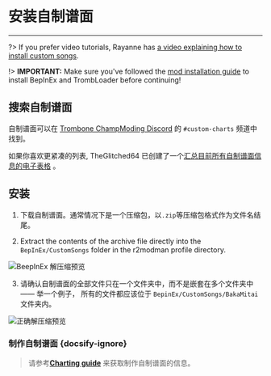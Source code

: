 # 安装自制谱面
---
?> If you prefer video tutorials, Rayanne has [a video explaining how to install custom songs](https://youtu.be/6ZVxxQPWZlM).

!> **IMPORTANT:** Make sure you've followed the [mod installation guide](installing-r2modman) to install BepInEx and TrombLoader before continuing!

## 搜索自制谱面

自制谱面可以在 [Trombone ChampModing Discord](https://discord.gg/KVzKRsbetJ) 的 `#custom-charts` 频道中找到。

如果你喜欢更紧凑的列表, TheGlitched64 已创建了一个[汇总目前所有自制谱面信息的电子表格](https://docs.google.com/spreadsheets/d/1xpoUnHdSJFqOQEK_637-HCECYtJsgK91oY4dRuDMtik/edit?usp=sharing) 。

## 安装

1. 下载自制谱面。通常情况下是一个压缩包，以`.zip`等压缩包格式作为文件名结尾。

2. Extract the contents of the archive file directly into the `BepInEx/CustomSongs` folder in the r2modman profile directory.

![BeepInEx 解压缩预览](../docs/files/customsongextract.png)

3. 请确认自制谱面的全部文件只在一个文件夹中，而不是嵌套在多个文件夹中—— 举一个例子， 所有的文件都应该位于 `BepinEx/CustomSongs/BakaMitai`文件夹内。

![正确解压缩预览](../docs/files/customsongcorrect.png)

### 制作自制谱面 {docsify-ignore}

> 请参考[**Charting guide**](creating-charts) 来获取制作自制谱面的信息。